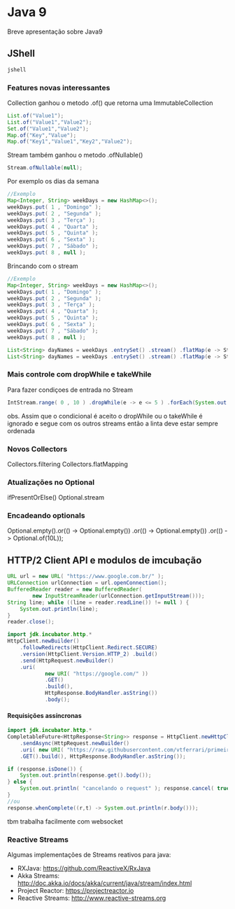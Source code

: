 # Java 9

Breve apresentação sobre Java9

## JShell
```sh
jshell
```

### Features novas interessantes
Collection ganhou o metodo .of() que retorna uma ImmutableCollection
```java
List.of("Value1");
List.of("Value1","Value2");
Set.of("Value1","Value2");
Map.of("Key","Value");
Map.of("Key1","Value1","Key2","Value2");
```
Stream também ganhou o metodo .ofNullable()
```java
Stream.ofNullable(null);
```

Por exemplo os dias da semana
```java
//Exemplo
Map<Integer, String> weekDays = new HashMap<>(); 
weekDays.put( 1 , "Domingo" ); 
weekDays.put( 2 , "Segunda" ); 
weekDays.put( 3 , "Terça" ); 
weekDays.put( 4 , "Quarta" ); 
weekDays.put( 5 , "Quinta" ); 
weekDays.put( 6 , "Sexta" ); 
weekDays.put( 7 , "Sábado" );
weekDays.put( 8 , null );
```
Brincando com o stream
```java
//Exemplo
Map<Integer, String> weekDays = new HashMap<>(); 
weekDays.put( 1 , "Domingo" ); 
weekDays.put( 2 , "Segunda" ); 
weekDays.put( 3 , "Terça" ); 
weekDays.put( 4 , "Quarta" ); 
weekDays.put( 5 , "Quinta" ); 
weekDays.put( 6 , "Sexta" ); 
weekDays.put( 7 , "Sábado" );
weekDays.put( 8 , null );
```
```java
List<String> dayNames = weekDays .entrySet() .stream() .flatMap(e -> Stream.of(e.getValue())) .collect(Collectors.toList());
List<String> dayNames = weekDays .entrySet() .stream() .flatMap(e -> Stream.ofNullable(e.getValue())) .collect(Collectors.toList());
```
### Mais controle com dropWhile e takeWhile
Para fazer condiçoes de entrada no Stream
```java
IntStream.range( 0 , 10 ) .dropWhile(e -> e <= 5 ) .forEach(System.out::println);
```
obs. Assim que o condicional é aceito o dropWhile ou o takeWhile é ignorado e segue com os outros streams então a linta deve estar sempre ordenada

### Novos Collectors
Collectors.filtering
Collectors.flatMapping

### Atualizações no Optional
ifPresentOrElse()
Optional.stream 
### Encadeando optionals
Optional.empty().or(() -> Optional.empty()) .or(() -> Optional.empty()) .or(() -> Optional.of(10L));

## HTTP/2 Client API e modulos de imcubação
```java
URL url = new URL( "https://www.google.com.br/" ); 
URLConnection urlConnection = url.openConnection(); 
BufferedReader reader = new BufferedReader( 
        new InputStreamReader(urlConnection.getInputStream())); 
String line; while ((line = reader.readLine()) != null ) { 
    System.out.println(line); 
} 
reader.close();
```

```java
import jdk.incubator.http.*
HttpClient.newBuilder() 
    .followRedirects(HttpClient.Redirect.SECURE)
    .version(HttpClient.Version.HTTP_2) .build()
    .send(HttpRequest.newBuilder()
    .uri( 
            new URI( "https://google.com/" ))
            .GET()
            .build(), 
            HttpResponse.BodyHandler.asString())
            .body();
```
#### Requisições assíncronas
```java
import jdk.incubator.http.*
CompletableFuture<HttpResponse<String>> response = HttpClient.newHttpClient()
    .sendAsync(HttpRequest.newBuilder()
    .uri( new URI( "https://raw.githubusercontent.com/vtferrari/primeiras-impressoes-java-9/master/products.csv" ))
    .GET().build(), HttpResponse.BodyHandler.asString());

```
```java
if (response.isDone()) {
    System.out.println(response.get().body()); 
} else { 
    System.out.println( "cancelando o request" ); response.cancel( true ); 
}
//ou
response.whenComplete((r,t) -> System.out.println(r.body()));
```

tbm trabalha facilmente com websocket

### Reactive Streams

Algumas implementações de Streams reativos para java: 

- RXJava: https://github.com/ReactiveX/RxJava  
- Akka Streams: http://doc.akka.io/docs/akka/current/java/stream/index.html  
- Project Reactor: https://projectreactor.io  
- Reactive Streams: http://www.reactive-streams.org 
 